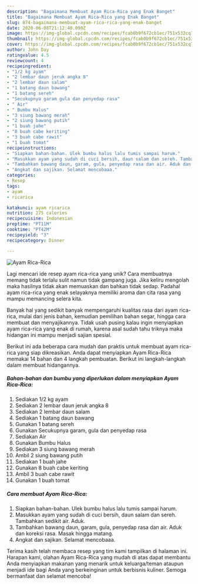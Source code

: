 ```yaml
---
description: "Bagaimana Membuat Ayam Rica-Rica yang Enak Banget"
title: "Bagaimana Membuat Ayam Rica-Rica yang Enak Banget"
slug: 874-bagaimana-membuat-ayam-rica-rica-yang-enak-banget
date: 2020-06-08T21:12:40.090Z
image: https://img-global.cpcdn.com/recipes/fcab0b9f672cb1ec/751x532cq70/ayam-rica-rica-foto-resep-utama.jpg
thumbnail: https://img-global.cpcdn.com/recipes/fcab0b9f672cb1ec/751x532cq70/ayam-rica-rica-foto-resep-utama.jpg
cover: https://img-global.cpcdn.com/recipes/fcab0b9f672cb1ec/751x532cq70/ayam-rica-rica-foto-resep-utama.jpg
author: John Day
ratingvalue: 4.5
reviewcount: 4
recipeingredient:
- "1/2 kg ayam"
- "2 lembar daun jeruk angka 8"
- "2 lembar daun salam"
- "1 batang daun bawang"
- "1 batang sereh"
- "Secukupnya garam gula dan penyedap rasa"
- " Air"
- " Bumbu Halus"
- "3 siung bawang merah"
- "2 siung bawang putih"
- "1 buah jahe"
- "8 buah cabe keriting"
- "3 buah cabe rawit"
- "1 buah tomat"
recipeinstructions:
- "Siapkan bahan-bahan. Ulek bumbu halus lalu tumis sampai harum."
- "Masukkan ayam yang sudah di cuci bersih, daun salam dan sereh. Tambahkan sedikit air. Aduk."
- "Tambahkan bawang daun, garam, gula, penyedap rasa dan air. Aduk dan koreksi rasa. Masak hingga matang."
- "Angkat dan sajikan. Selamat mencobaaa."
categories:
- Resep
tags:
- ayam
- ricarica

katakunci: ayam ricarica 
nutrition: 275 calories
recipecuisine: Indonesian
preptime: "PT11M"
cooktime: "PT42M"
recipeyield: "3"
recipecategory: Dinner

---
```



![Ayam Rica-Rica](https://img-global.cpcdn.com/recipes/fcab0b9f672cb1ec/751x532cq70/ayam-rica-rica-foto-resep-utama.jpg)

Lagi mencari ide resep ayam rica-rica yang unik? Cara membuatnya memang tidak terlalu sulit namun tidak gampang juga. Jika keliru mengolah maka hasilnya tidak akan memuaskan dan bahkan tidak sedap. Padahal ayam rica-rica yang enak selayaknya memiliki aroma dan cita rasa yang mampu memancing selera kita.

Banyak hal yang sedikit banyak mempengaruhi kualitas rasa dari ayam rica-rica, mulai dari jenis bahan, kemudian pemilihan bahan segar, hingga cara membuat dan menyajikannya. Tidak usah pusing kalau ingin menyiapkan ayam rica-rica yang enak di rumah, karena asal sudah tahu triknya maka hidangan ini mampu menjadi sajian spesial.




Berikut ini ada beberapa cara mudah dan praktis untuk membuat ayam rica-rica yang siap dikreasikan. Anda dapat menyiapkan Ayam Rica-Rica memakai 14 bahan dan 4 langkah pembuatan. Berikut ini langkah-langkah dalam membuat hidangannya.

<!--inarticleads1-->

##### Bahan-bahan dan bumbu yang diperlukan dalam menyiapkan Ayam Rica-Rica:

1. Sediakan 1/2 kg ayam
1. Sediakan 2 lembar daun jeruk angka 8
1. Sediakan 2 lembar daun salam
1. Sediakan 1 batang daun bawang
1. Gunakan 1 batang sereh
1. Gunakan Secukupnya garam, gula dan penyedap rasa
1. Sediakan  Air
1. Gunakan  Bumbu Halus
1. Sediakan 3 siung bawang merah
1. Ambil 2 siung bawang putih
1. Sediakan 1 buah jahe
1. Gunakan 8 buah cabe keriting
1. Ambil 3 buah cabe rawit
1. Gunakan 1 buah tomat




<!--inarticleads2-->

##### Cara membuat Ayam Rica-Rica:

1. Siapkan bahan-bahan. Ulek bumbu halus lalu tumis sampai harum.
1. Masukkan ayam yang sudah di cuci bersih, daun salam dan sereh. Tambahkan sedikit air. Aduk.
1. Tambahkan bawang daun, garam, gula, penyedap rasa dan air. Aduk dan koreksi rasa. Masak hingga matang.
1. Angkat dan sajikan. Selamat mencobaaa.




Terima kasih telah membaca resep yang tim kami tampilkan di halaman ini. Harapan kami, olahan Ayam Rica-Rica yang mudah di atas dapat membantu Anda menyiapkan makanan yang menarik untuk keluarga/teman ataupun menjadi ide bagi Anda yang berkeinginan untuk berbisnis kuliner. Semoga bermanfaat dan selamat mencoba!

